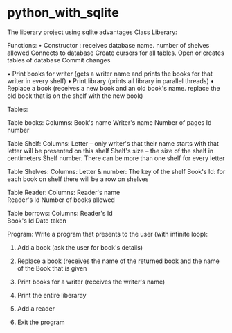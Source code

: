 # python_with_sqlite
The liberary project using sqlite advantages
Class Liberary:


Functions:
•	Constructor : receives database name. number of shelves allowed 
Connects to database
Create cursors for all tables. 
Open or creates tables of database
Commit changes

•	Print books for writer (gets a writer name and prints the books for that writer in every shelf)
•	Print library (prints all library in parallel threads)
•	Replace a book (receives  a new book and an old book's name. replace the old book that is on the shelf with the new book)

Tables:

Table books:
Columns:
Book's name
Writer's name
Number of pages
Id number

Table Shelf:
Columns:
Letter – only writer's that their name starts with that letter will be presented on this shelf
Shelf's size – the size of the shelf in centimeters
Shelf number. There can be more than one shelf for every letter

Table Shelves:
Columns:
Letter & number: The key of the shelf
Book's  Id: for each book on shelf there will be a row on shelves 
 

Table Reader:
Columns:
Reader's name   
Reader's Id
Number of books allowed



Table borrows:
Columns:
Reader's Id   
Book's Id 
Date taken

Program:
Write a program that presents to the user (with infinite loop):
1.	 Add a book (ask the user for book's details)
2.	Replace a book (receives the name of the returned book and the name of the 
Book that is given
3.	Print books for a writer (receives the writer's name)
4.	Print the entire liberaray
5.	Add a reader 

6.	Exit the program
